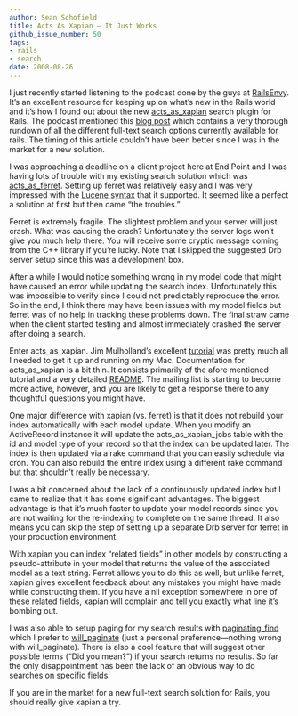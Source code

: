 ```yaml
---
author: Sean Schofield
title: Acts As Xapian — It Just Works
github_issue_number: 50
tags:
- rails
- search
date: 2008-08-26
---
```


I just recently started listening to the podcast done by the guys at [RailsEnvy](https://web.archive.org/web/20080906094739/http://railsenvy.com/). It’s an excellent resource for keeping up on what’s new in the Rails world and it’s how I found out about the new [acts_as_xapian](https://github.com/frabcus/acts_as_xapian/wikis) search plugin for Rails. The podcast mentioned this [blog post](https://web.archive.org/web/20080902205324/http://locomotivation.com/2008/07/15/mulling-over-our-ruby-on-rails-full-text-search-options) which contains a very thorough rundown of all the different full-text search options currently available for rails. The timing of this article couldn’t have been better since I was in the market for a new solution.

I was approaching a deadline on a client project here at End Point and I was having lots of trouble with my existing search solution which was [acts_as_ferret](https://github.com/jkraemer/acts_as_ferret/). Setting up ferret was relatively easy and I was very impressed with the [Lucene syntax](https://web.archive.org/web/20080913093502/http://lucene.apache.org/java/docs/queryparsersyntax.html) that it supported. It seemed like a perfect a solution at first but then came “the troubles.”

Ferret is extremely fragile. The slightest problem and your server will just crash. What was causing the crash? Unfortunately the server logs won’t give you much help there. You will receive some cryptic message coming from the C++ library if you’re lucky. Note that I skipped the suggested Drb server setup since this was a development box.

After a while I would notice something wrong in my model code that might have caused an error while updating the search index. Unfortunately this was impossible to verify since I could not predictably reproduce the error. So in the end, I think there may have been issues with my model fields but ferret was of no help in tracking these problems down. The final straw came when the client started testing and almost immediately crashed the server after doing a search.

Enter acts_as_xapian. Jim Mulholland’s excellent [tutorial](https://web.archive.org/web/20080826095829/http://locomotivation.com/2008/07/23/simple-ruby-on-rails-full-text-search-using-xapian) was pretty much all I needed to get it up and running on my Mac. Documentation for acts_as_xapian is a bit thin. It consists primarily of the afore mentioned tutorial and a very detailed [README](https://github.com/frabcus/acts_as_xapian/tree/master/README.txt). The mailing list is starting to become more active, however, and you are likely to get a response there to any thoughtful questions you might have.

One major difference with xapian (vs. ferret) is that it does not rebuild your index automatically with each model update. When you modify an ActiveRecord instance it will update the acts_as_xapian_jobs table with the id and model type of your record so that the index can be updated later. The index is then updated via a rake command that you can easily schedule via cron. You can also rebuild the entire index using a different rake command but that shouldn’t really be necessary.

I was a bit concerned about the lack of a continuously updated index but I came to realize that it has some significant advantages. The biggest advantage is that it’s much faster to update your model records since you are not waiting for the re-indexing to complete on the same thread. It also means you can skip the step of setting up a separate Drb server for ferret in your production environment.

With xapian you can index “related fields” in other models by constructing a pseudo-attribute in your model that returns the value of the associated model as a text string. Ferret allows you to do this as well, but unlike ferret, xapian gives excellent feedback about any mistakes you might have made while constructing them. If you have a nil exception somewhere in one of these related fields, xapian will complain and tell you exactly what line it’s bombing out.

I was also able to setup paging for my search results with [paginating_find](https://web.archive.org/web/20080915144208/http://cardboardrocket.com/pages/paginating_find) which I prefer to [will_paginate](https://github.com/mislav/will_paginate/wikis) (just a personal preference—​nothing wrong with will_paginate). There is also a cool feature that will suggest other possible terms (“Did you mean?”) if your search returns no results. So far the only disappointment has been the lack of an obvious way to do searches on specific fields.

If you are in the market for a new full-text search solution for Rails, you should really give xapian a try.
